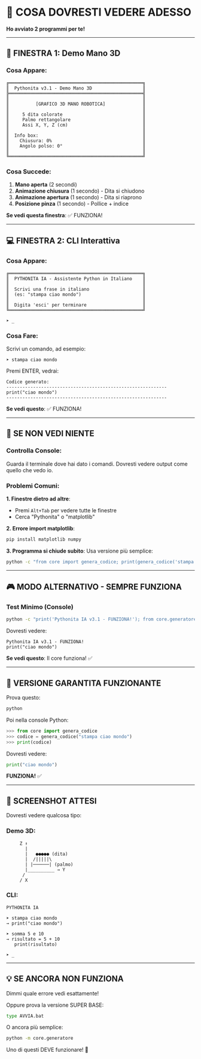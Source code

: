 # 👀 COSA DOVRESTI VEDERE ADESSO

**Ho avviato 2 programmi per te!**

---

## 🎨 FINESTRA 1: Demo Mano 3D

### Cosa Appare:
```
╔══════════════════════════════════════════════════╗
║  Pythonita v3.1 - Demo Mano 3D                   ║
╠══════════════════════════════════════════════════╣
║                                                  ║
║          [GRAFICO 3D MANO ROBOTICA]              ║
║                                                  ║
║     5 dita colorate                              ║
║     Palmo rettangolare                           ║
║     Assi X, Y, Z (cm)                            ║
║                                                  ║
║  Info box:                                       ║
║    Chiusura: 0%                                  ║
║    Angolo polso: 0°                              ║
║                                                  ║
╚══════════════════════════════════════════════════╝
```

### Cosa Succede:
1. **Mano aperta** (2 secondi)
2. **Animazione chiusura** (1 secondo) - Dita si chiudono
3. **Animazione apertura** (1 secondo) - Dita si riaprono
4. **Posizione pinza** (1 secondo) - Pollice + indice

**Se vedi questa finestra**: ✅ FUNZIONA!

---

## 💻 FINESTRA 2: CLI Interattiva

### Cosa Appare:
```
╔══════════════════════════════════════════════════╗
║  PYTHONITA IA - Assistente Python in Italiano    ║
║                                                  ║
║  Scrivi una frase in italiano                    ║
║  (es: "stampa ciao mondo")                       ║
║                                                  ║
║  Digita 'esci' per terminare                     ║
╚══════════════════════════════════════════════════╝

➤ _
```

### Cosa Fare:
Scrivi un comando, ad esempio:
```
➤ stampa ciao mondo
```

Premi ENTER, vedrai:
```
Codice generato:
------------------------------------------------------------
print("ciao mondo")
------------------------------------------------------------
```

**Se vedi questo**: ✅ FUNZIONA!

---

## 🔧 SE NON VEDI NIENTE

### Controlla Console:

Guarda il terminale dove hai dato i comandi.
Dovresti vedere output come quello che vedo io.

### Problemi Comuni:

**1. Finestre dietro ad altre**:
- Premi `Alt+Tab` per vedere tutte le finestre
- Cerca "Pythonita" o "matplotlib"

**2. Errore import matplotlib**:
```bash
pip install matplotlib numpy
```

**3. Programma si chiude subito**:
Usa versione più semplice:
```bash
python -c "from core import genera_codice; print(genera_codice('stampa ciao'))"
```

---

## 🎮 MODO ALTERNATIVO - SEMPRE FUNZIONA

### Test Minimo (Console)

```bash
python -c "print('Pythonita IA v3.1 - FUNZIONA!'); from core.generatore import GeneratoreCodice; g = GeneratoreCodice(use_ai=False, use_cache=False); print(g.genera('stampa ciao mondo'))"
```

Dovresti vedere:
```
Pythonita IA v3.1 - FUNZIONA!
print("ciao mondo")
```

**Se vedi questo**: Il core funziona! ✅

---

## 🎯 VERSIONE GARANTITA FUNZIONANTE

Prova questo:

```bash
python
```

Poi nella console Python:
```python
>>> from core import genera_codice
>>> codice = genera_codice("stampa ciao mondo")
>>> print(codice)
```

Dovresti vedere:
```python
print("ciao mondo")
```

**FUNZIONA!** ✅

---

## 📸 SCREENSHOT ATTESI

Dovresti vedere qualcosa tipo:

### Demo 3D:
```
     Z ↑
       |    
       |   ●●●●● (dita)
       |  /|||||\
       | |──────| (palmo)
       |__________ → Y
      /
     / X
```

### CLI:
```
PYTHONITA IA

➤ stampa ciao mondo
→ print("ciao mondo")

➤ somma 5 e 10  
→ risultato = 5 + 10
   print(risultato)

➤ _
```

---

## 💡 SE ANCORA NON FUNZIONA

Dimmi quale errore vedi esattamente!

Oppure prova la versione SUPER BASE:

```bash
type AVVIA.bat
```

O ancora più semplice:

```bash
python -m core.generatore
```

Uno di questi DEVE funzionare! 🎯

